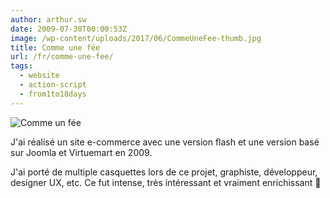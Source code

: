 ```yaml
---
author: arthur.sw
date: 2009-07-30T00:00:53Z
image: /wp-content/uploads/2017/06/CommeUneFee-thumb.jpg
title: Comme une fée
url: /fr/comme-une-fee/
tags:
  - website
  - action-script
  - from1to18days
---
```


![Comme un fée](/wp-content/uploads/2017/06/CommeUneFee.jpg)

J'ai réalisé un site e-commerce avec une version flash et une version basé sur Joomla et Virtuemart en 2009.

J'ai porté de multiple casquettes lors de ce projet, graphiste, développeur, designer UX, etc. Ce fut intense, très intéressant et vraiment enrichissant 🙂